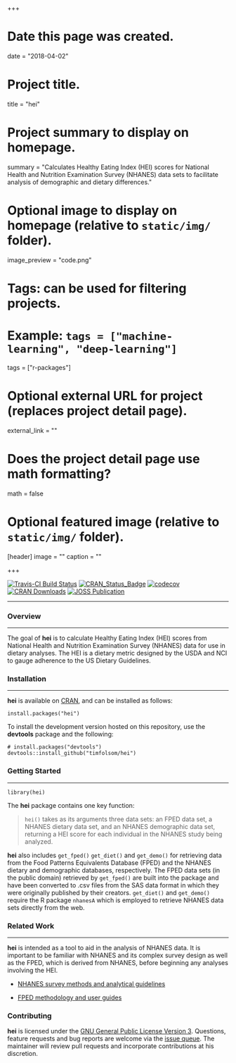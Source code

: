 +++
# Date this page was created.
date = "2018-04-02"

# Project title.
title = "hei"

# Project summary to display on homepage.
summary = "Calculates Healthy Eating Index (HEI) scores for National Health and Nutrition Examination Survey (NHANES) data sets to facilitate analysis of demographic and dietary differences."

# Optional image to display on homepage (relative to `static/img/` folder).
image_preview = "code.png"

# Tags: can be used for filtering projects.
# Example: `tags = ["machine-learning", "deep-learning"]`
tags = ["r-packages"]

# Optional external URL for project (replaces project detail page).
external_link = ""

# Does the project detail page use math formatting?
math = false

# Optional featured image (relative to `static/img/` folder).
[header]
image = ""
caption = ""

+++

[![Travis-CI Build Status](https://travis-ci.org/timfolsom/hei.svg?branch=master)](https://travis-ci.org/timfolsom/hei)
[![CRAN_Status_Badge](http://www.r-pkg.org/badges/version/hei)](https://cran.r-project.org/package=hei)
[![codecov](https://codecov.io/gh/timfolsom/hei/branch/master/graph/badge.svg)](https://codecov.io/gh/timfolsom/hei)
[![CRAN Downloads](https://cranlogs.r-pkg.org/badges/hei)](https://cran.r-project.org/package=hei)
[![JOSS Publication](http://joss.theoj.org/papers/10.21105/joss.00417/status.svg)](http://dx.doi.org/10.21105/joss.00417)

___
### Overview
___
The goal of **hei** is to calculate Healthy Eating Index (HEI) scores from National Health and Nutrition Examination Survey (NHANES) data for use in dietary analyses. The HEI is a dietary metric designed by the USDA and NCI to gauge adherence to the US Dietary Guidelines.

### Installation
___

**hei** is available on [CRAN](https://cran.r-project.org/package=hei), and can be installed as follows:

```
install.packages("hei")
```

To install the development version hosted on this repository, use the **devtools** package and the following:

```
# install.packages("devtools")
devtools::install_github("timfolsom/hei")
```
### Getting Started
___
```
library(hei)
```

The **hei** package contains one key function:

>`hei()` takes as its arguments three data sets: an FPED data set, a NHANES dietary data set, and an NHANES demographic data set, returning a HEI score for each individual in the NHANES study being analyzed.

**hei** also includes `get_fped()` `get_diet()` and `get_demo()` for retrieving data from the Food Patterns Equivalents Database (FPED) and the NHANES dietary and demographic databases, respectively. The FPED data sets (in the public domain) retrieved by `get_fped()` are built into the package and have been converted to .csv files from the SAS data format in which they were originally published by their creators. `get_diet()` and `get_demo()` require the R package `nhanesA` which is employed to retrieve NHANES data sets directly from the web.
### Related Work
___
**hei** is intended as a tool to aid in the analysis of NHANES data. It is important to be familiar with NHANES and its complex survey design as well as the FPED, which is derived from NHANES, before beginning any analyses involving the HEI.

* [NHANES survey methods and analytical guidelines](https://wwwn.cdc.gov/nchs/nhanes/analyticguidelines.aspx)

* [FPED methodology and user guides](https://www.ars.usda.gov/northeast-area/beltsville-md/beltsville-human-nutrition-research-center/food-surveys-research-group/docs/fped-methodology/)

### Contributing

**hei** is licensed under the [GNU General Public License Version 3](https://www.gnu.org/licenses/gpl-3.0.txt). Questions, feature requests and bug reports are welcome via the [issue queue](https://github.com/vpnagraj/hei/issues). The maintainer will review pull requests and incorporate contributions at his discretion.